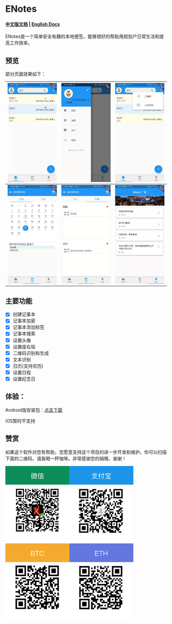 # ENotes
#### [中文版文档](https://github.com/nalaws/ENotes/blob/master/README.md)   |   [English Docs](https://github.com/nalaws/ENotes/blob/master/README-EN.md)

ENotes是一个简单安全有趣的本地便签，能够很好的帮助用规划户日常生活和提高工作效率。

## 预览

部分页面效果如下：

| ![](./help/images/notepad.png)    |  ![](./help/images/notepad_draw.png)    | ![](./help/images/notepad_enum.png)   |
| :--------------------------------: | :---------------------------------: | :-------------------------------: | 
| ![](./help/images/calendar_month.png)    |  ![](./help/images/calendar_schedule.png)    | ![](./help/images/discover.png)   |

## 主要功能

* [x] 创建记事本
* [x] 记事本加密
* [x] 记事本添加标签
* [x] 记事本搜索
* [x] 设置头像
* [x] 设置座右铭
* [x] 二维码识别和生成
* [x] 文本识别
* [x] 日历(支持农历)
* [x] 设置日程
* [x] 设置纪念日

## 体验：

Android版安装包：[点击下载](https://raw.githubusercontent.com/nalaws/ENotes/master/bin/v1.0.0/changelog-zh.md)

iOS暂时不支持

## 赞赏

如果这个软件对您有帮助，您愿意支持这个项目的进一步开发和维护。你可以扫描下面的二维码，请我喝一杯咖啡。非常感谢您的捐赠。谢谢！

<div class="leftCenter">
    <img src="./help/images/weixin.png" width="200"/><img src="./help/images/alipay.png" width="200"/><img src="./help/images/BTC.png" width="200"/><img src="./help/images/ETH.png" width="200"/>
</div>
